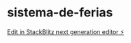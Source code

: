 # sistema-de-ferias

[Edit in StackBlitz next generation editor ⚡️](https://stackblitz.com/~/github.com/CaxCadu/sistema-de-ferias)